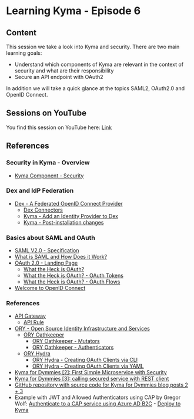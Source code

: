 # Learning Kyma - Episode 6

## Content

This session we take a look into Kyma and security. There are two main learning goals:

* Understand which components of Kyma are relevant in the context of security and what are their responsibility
* Secure an API endpoint with OAuth2

In addition we will take a quick glance at the topics SAML2, OAuth2.0 and OpenID Connect. 

## Sessions on YouTube

You find this session on YouTube here: [Link](https://youtu.be/psaBBYeMAeo)

## References

### Security in Kyma - Overview

* [Kyma Component - Security](https://kyma-project.io/docs/components/security)

### Dex and IdP Federation

* [Dex - A Federated OpenID Connect Provider](https://dexidp.io/)
  * [Dex Connectors](https://github.com/dexidp/dex#connectors)
  * [Kyma - Add an Identity Provider to Dex](https://kyma-project.io/docs/components/security#tutorials-add-an-identity-provider-to-dex)
  * [Kyma - Post-installation changes](https://kyma-project.io/docs/#configuration-custom-component-installation-post-installation-changes)

### Basics about SAML and OAuth

* [SAML V2.0 - Specification](http://docs.oasis-open.org/security/saml/Post2.0/sstc-saml-tech-overview-2.0.html)
* [What is SAML and How Does it Work?](https://www.varonis.com/blog/what-is-saml/)
* [OAuth 2.0 - Landing Page](https://oauth.net/2/)
  * [What the Heck is OAuth?](https://developer.okta.com/blog/2017/06/21/what-the-heck-is-oauth)
  * [What the Heck is OAuth? - OAuth Tokens](https://developer.okta.com/blog/2017/06/21/what-the-heck-is-oauth#oauth-tokens)
  * [What the Heck is OAuth? - OAuth Flows](https://developer.okta.com/blog/2017/06/21/what-the-heck-is-oauth#oauth-flows)
* [Welcome to OpenID Connect](https://openid.net/connect/)

### References

* [API Gateway](https://kyma-project.io/docs/components/api-gateway/)
  * [API Rule](https://kyma-project.io/docs/components/api-gateway#custom-resource-api-rule)
* [ORY - Open Source Identity Infrastructure and Services](https://www.ory.sh/)
  * [ORY Oathkeeper](https://www.ory.sh/oathkeeper/docs/)
    * [ORY Oathkeeper - Mutators](https://www.ory.sh/oathkeeper/docs/pipeline/mutator)
    * [ORY Oathkeeper - Authenticators](https://www.ory.sh/oathkeeper/docs/pipeline/authn)
  * [ORY Hydra](https://www.ory.sh/hydra/docs/)
    * [ORY Hydra - Creating OAuth Clients via CLI](https://www.ory.sh/hydra/docs/guides/oauth2-clients/)
    * [ORY Hydra - Creating OAuth Clients via YAML](https://github.com/ory/hydra-maester/blob/3fa0cc3b666867f95ff6ea64dc181d5165c6370d/config/samples/hydra_v1alpha1_oauth2client_user_credentials.yaml)
* [Kyma for Dymmies [2]: First Simple Microservice with Security](https://blogs.sap.com/2020/12/10/kyma-for-dymmies-2-first-simple-microservice-with-security/)
* [Kyma for Dymmies [3]: calling secured service with REST client](https://blogs.sap.com/2020/12/14/kyma-for-dymmies-3-calling-secured-service-with-rest-client/)
* [GitHub repository with source code for Kyma for Dymmies blog posts 2 + 3](https://github.com/lechnerc77/kyma_for_dymmies_2_and_3)
* Example with JWT and Allowed Authenticators using CAP by Gregor Wolf: [Authenticate to a CAP service using Azure AD B2C](https://github.com/gregorwolf/cap-azure-ad-b2c) - [Deploy to Kyma](https://github.com/gregorwolf/cap-azure-ad-b2c#deploy-to-kyma)